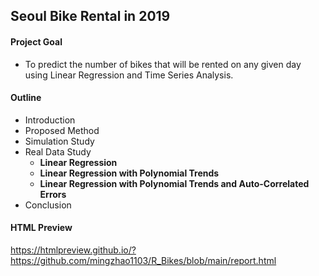 ## Seoul Bike Rental in 2019

#### Project Goal 

- To predict the number of bikes that will be rented on any given day using Linear Regression and Time Series Analysis.

#### Outline

- Introduction
- Proposed Method
- Simulation Study
- Real Data Study
  - **Linear Regression**
  - **Linear Regression with Polynomial Trends**
  - **Linear Regression with Polynomial Trends and Auto-Correlated Errors**
- Conclusion  

#### HTML Preview

https://htmlpreview.github.io/?https://github.com/mingzhao1103/R_Bikes/blob/main/report.html
